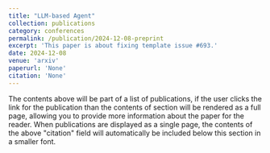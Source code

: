 ```yaml
---
title: "LLM-based Agent"
collection: publications
category: conferences
permalink: /publication/2024-12-08-preprint
excerpt: 'This paper is about fixing template issue #693.'
date: 2024-12-08
venue: 'arxiv'
paperurl: 'None'
citation: 'None'
---
```


The contents above will be part of a list of publications, if the user clicks the link for the publication than the contents of section will be rendered as a full page, allowing you to provide more information about the paper for the reader. When publications are displayed as a single page, the contents of the above "citation" field will automatically be included below this section in a smaller font.
